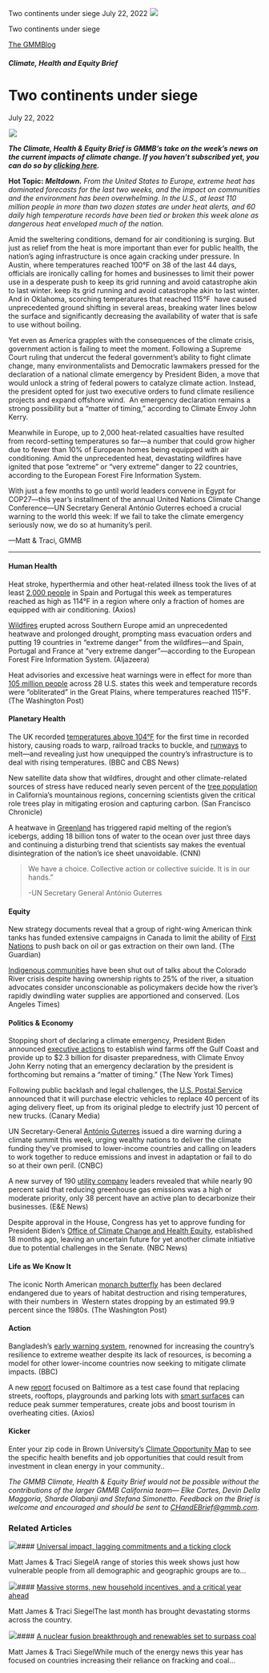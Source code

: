 



Two continents under siege
July 22, 2022
![](data:image/gif;base64,R0lGODlhAQABAAAAACH5BAEKAAEALAAAAAABAAEAAAICTAEAOw==)![](https://www.gmmb.com/wp-content/uploads/2022/07/Picture1-1.png)



Two continents under siege





 [The GMMBlog](/blog/)



##### Climate, Health and Equity Brief

 Two continents under siege
==========================


July 22, 2022



![](data:image/gif;base64,R0lGODlhAQABAAAAACH5BAEKAAEALAAAAAABAAEAAAICTAEAOw==)![](https://www.gmmb.com/wp-content/uploads/2022/07/Picture1-1-552x552.png) 


***The Climate, Health & Equity Brief is GMMB’s take on the week’s news on the current impacts of climate change. If you haven’t subscribed yet, you can do so by [clicking here](https://mailchimp.us4.list-manage.com/subscribe?u=f2f8c4bdabe1a2a83f914e813&id=4a13a601e2).***


**Hot Topic:** ***Meltdown.** From the United States to Europe, extreme heat has dominated forecasts for the last two weeks, and the impact on communities and the environment has been overwhelming. In the U.S., at least 110 million people in more than two dozen states are under heat alerts, and 60 daily high temperature records have been tied or broken this week alone as dangerous heat enveloped much of the nation.*


Amid the sweltering conditions, demand for air conditioning is surging. But just as relief from the heat is more important than ever for public health, the nation’s aging infrastructure is once again cracking under pressure. In Austin, where temperatures reached 100°F on 38 of the last 44 days, officials are ironically calling for homes and businesses to limit their power use in a desperate push to keep its grid running and avoid catastrophe akin to last winter. keep its grid running and avoid catastrophe akin to last winter. And in Oklahoma, scorching temperatures that reached 115°F  have caused unprecedented ground shifting in several areas, breaking water lines below the surface and significantly decreasing the availability of water that is safe to use without boiling.


Yet even as America grapples with the consequences of the climate crisis, government action is failing to meet the moment. Following a Supreme Court ruling that undercut the federal government’s ability to fight climate change, many environmentalists and Democratic lawmakers pressed for the declaration of a national climate emergency by President Biden, a move that would unlock a string of federal powers to catalyze climate action. Instead, the president opted for just two executive orders to fund climate resilience projects and expand offshore wind.  An emergency declaration remains a strong possibility but a “matter of timing,” according to Climate Envoy John Kerry.


Meanwhile in Europe, up to 2,000 heat-related casualties have resulted from record-setting temperatures so far—a number that could grow higher due to fewer than 10% of European homes being equipped with air conditioning. Amid the unprecedented heat, devastating wildfires have ignited that pose “extreme” or “very extreme” danger to 22 countries, according to the European Forest Fire Information System.


With just a few months to go until world leaders convene in Egypt for COP27⁠—this year’s installment of the annual United Nations Climate Change Conference—UN Secretary General António Guterres echoed a crucial warning to the world this week: If we fail to take the climate emergency seriously now, we do so at humanity’s peril.


—Matt & Traci, GMMB




---


#### Human Health



Heat stroke, hyperthermia and other heat-related illness took the lives of at least [2,000 people](https://www.axios.com/2022/07/18/heat-wave-europe-death-toll) in Spain and Portugal this week as temperatures reached as high as 114°F in a region where only a fraction of homes are equipped with air conditioning. (Axios)


[Wildfires](https://www.aljazeera.com/news/2022/7/21/wildfires-rage-in-europe-what-where-and-why) erupted across Southern Europe amid an unprecedented heatwave and prolonged drought, prompting mass evacuation orders and putting 19 countries in “extreme danger” from the wildfires—and Spain, Portugal and France at “very extreme danger”—according to the European Forest Fire Information System. (Aljazeera)


Heat advisories and excessive heat warnings were in effect for more than [105 million people](https://www.washingtonpost.com/climate-environment/2022/07/20/heatwave-us-record-oklahoma-texas/) across 28 U.S. states this week and temperature records were “obliterated” in the Great Plains, where temperatures reached 115°F. (The Washington Post)



#### Planetary Health


The UK recorded [temperatures above 104°F](https://www.bbc.com/news/uk-62217282) for the first time in recorded history, causing roads to warp, railroad tracks to buckle, and [runways](https://www.cbsnews.com/news/extreme-heat-in-uk-disrupts-air-travel-melts-airport-runway/) to melt—and revealing just how unequipped the country’s infrastructure is to deal with rising temperatures. (BBC and CBS News)


New satellite data show that wildfires, drought and other climate-related sources of stress have reduced nearly seven percent of the [tree population](https://www.sfchronicle.com/bayarea/article/California-is-losing-trees-at-an-alarming-pace-17313295.php) in California’s mountainous regions, concerning scientists given the critical role trees play in mitigating erosion and capturing carbon. (San Francisco Chronicle)


A heatwave in [Greenland](https://www.cnn.com/2022/07/20/world/greenland-heat-wave-ice-melting-climate/index.html) has triggered rapid melting of the region’s icebergs, adding 18 billion tons of water to the ocean over just three days and continuing a disturbing trend that scientists say makes the eventual disintegration of the nation’s ice sheet unavoidable. (CNN)



> We have a choice. Collective action or collective suicide. It is in our hands.”
> 
> 
> -UN Secretary General António Guterres
> 
> 


#### Equity




New strategy documents reveal that a group of right-wing American think tanks has funded extensive campaigns in Canada to limit the ability of [First Nations](https://www.theguardian.com/environment/2022/jul/18/conservative-us-network-undermined-indigenous-energy-rights-in-canada) to push back on oil or gas extraction on their own land. (The Guardian)


[Indigenous communities](https://www.latimes.com/environment/newsletter/2022-07-21/colorado-river-tribes-want-inclusion-talks-water-conservation-boiling-point) have been shut out of talks about the Colorado River crisis despite having ownership rights to 25% of the river, a situation advocates consider unconscionable as policymakers decide how the river’s rapidly dwindling water supplies are apportioned and conserved. (Los Angeles Times)



#### Politics & Economy


Stopping short of declaring a climate emergency, President Biden announced [executive actions](https://www.nytimes.com/2022/07/20/us/politics/biden-climate-emergency.html) to establish wind farms off the Gulf Coast and provide up to $2.3 billion for disaster preparedness, with Climate Envoy John Kerry noting that an emergency declaration by the president is forthcoming but remains a “matter of timing.” (The New York Times)


Following public backlash and legal challenges, the [U.S. Postal Service](https://www.canarymedia.com/articles/clean-fleets/usps-ups-electric-truck-order-to-40-of-its-new-fleet?utm_campaign=canary&utm_medium=email&_hsmi=220351622&_hsenc=p2ANqtz-_CwjKl1d0OHmvCteTs7YXO4cDpZpnNYZapI9-n8t-EDG9pkUV_dEGgJWn6e7K4OJDqli1hXAyBepq5g4aY1o4DaYsZsw&utm_source=newsletter) announced that it will purchase electric vehicles to replace 40 percent of its aging delivery fleet, up from its original pledge to electrify just 10 percent of new trucks. (Canary Media)


UN Secretary-General [António Guterres](https://www.cnbc.com/2022/07/18/guterres-warns-against-climate-suicide-as-heat-wave-grips-europe.html) issued a dire warning during a climate summit this week, urging wealthy nations to deliver the climate funding they’ve promised to lower-income countries and calling on leaders to work together to reduce emissions and invest in adaptation or fail to do so at their own peril. (CNBC)


A new survey of 190 [utility compan](https://www.eenews.net/articles/utility-executives-reveal-yawning-gap-in-climate-action/)[y](https://www.eenews.net/articles/utility-executives-reveal-yawning-gap-in-climate-action/) leaders revealed that while nearly 90 percent said that reducing greenhouse gas emissions was a high or moderate priority, only 38 percent have an active plan to decarbonize their businesses. (E&E News)


Despite approval in the House, Congress has yet to approve funding for President Biden’s [Office of Climate Change and Health Equity](https://www.nbcnews.com/politics/heat-waves-kill-thousands-bidens-office-climate-health-risks-broke-rcna39068), established 18 months ago, leaving an uncertain future for yet another climate initiative due to potential challenges in the Senate. (NBC News)


#### Life as We Know It



The iconic North American [monarch butterfly](https://www.washingtonpost.com/climate-environment/2022/07/21/monarch-butterfly-endangered-iucn/?utm_campaign=wp_post_most&utm_medium=email&utm_source=newsletter&wpisrc=nl_most&carta-url=https%3A%2F%2Fs2.washingtonpost.com%2Fcar-ln-tr%2F376fb98%2F62d979e9cfe8a21601fc0404%2F59725f55ade4e21a847bf6dc%2F27%2F72%2F62d979e9cfe8a21601fc0404&wp_cu=cce17d16a172271de3adb27dcc8dc7fa%7C48B01CE2B622458AE0530100007FB2EB) has been declared endangered due to years of habitat destruction and rising temperatures, with their numbers in  Western states dropping by an estimated 99.9 percent since the 1980s. (The Washington Post)


#### Action



Bangladesh’s [early warning system](https://www.bbc.com/future/article/20220719-how-bangladesh-system-fights-cyclones-climate-disasters), renowned for increasing the country’s resilience to extreme weather despite its lack of resources, is becoming a model for other lower-income countries now seeking to mitigate climate impacts. (BBC)


A new [report](https://smartsurfacescoalition.org/baltimore-report) focused on Baltimore as a test case found that replacing streets, rooftops, playgrounds and parking lots with [smart surfaces](https://www.axios.com/2022/07/21/cities-urban-heat-islands-heat-wave-roads-surfaces) can reduce peak summer temperatures, create jobs and boost tourism in overheating cities. (Axios)



#### Kicker


Enter your zip code in Brown University’s [Climate Opportunity Map](https://watson.brown.edu/climateopportunitymap/index.php) to see the specific health benefits and job opportunities that could result from investment in clean energy in your community..


*The GMMB Climate, Health & Equity Brief would not be possible without the contributions of the larger GMMB California team— Elke Cortes, Devin Della Maggoria, Sharde Olabanji and Stefana Simonetto. Feedback on the Brief is welcome and encouraged and should be sent to [CHandEBrief@gmmb.com](mailto:CHandEBrief@gmmb.com).*









### Related Articles

![](data:image/gif;base64,R0lGODlhAQABAAAAACH5BAEKAAEALAAAAAABAAEAAAICTAEAOw==)![](https://www.gmmb.com/wp-content/uploads/2023/01/c53f7cb5-08a2-d0cf-d9a1-c8ef2c9b55e0-380x200.png)#### [Universal impact, lagging commitments and a ticking clock](https://www.gmmb.com/news/universal-impact-lagging-commitments-and-a-ticking-clock/)

Matt James & Traci SiegelA range of stories this week shows just how vulnerable people from all demographic and geographic groups are to…

![](data:image/gif;base64,R0lGODlhAQABAAAAACH5BAEKAAEALAAAAAABAAEAAAICTAEAOw==)![](https://www.gmmb.com/wp-content/uploads/2023/01/Picture1-380x200.png)#### [Massive storms, new household incentives, and a critical year ahead](https://www.gmmb.com/news/massive-storms-new-household-incentives-and-a-critical-year-ahead-and-renewables-set-to-surpass-coal-2/)

Matt James & Traci SiegelThe last month has brought devastating storms across the country.

![](data:image/gif;base64,R0lGODlhAQABAAAAACH5BAEKAAEALAAAAAABAAEAAAICTAEAOw==)![](https://www.gmmb.com/wp-content/uploads/2022/12/Picture1-380x200.png)#### [A nuclear fusion breakthrough and renewables set to surpass coal](https://www.gmmb.com/news/a-nuclear-fusion-breakthrough-and-renewables-set-to-surpass-coal/)

Matt James & Traci SiegelWhile much of the energy news this year has focused on countries increasing their reliance on fracking and coal…




